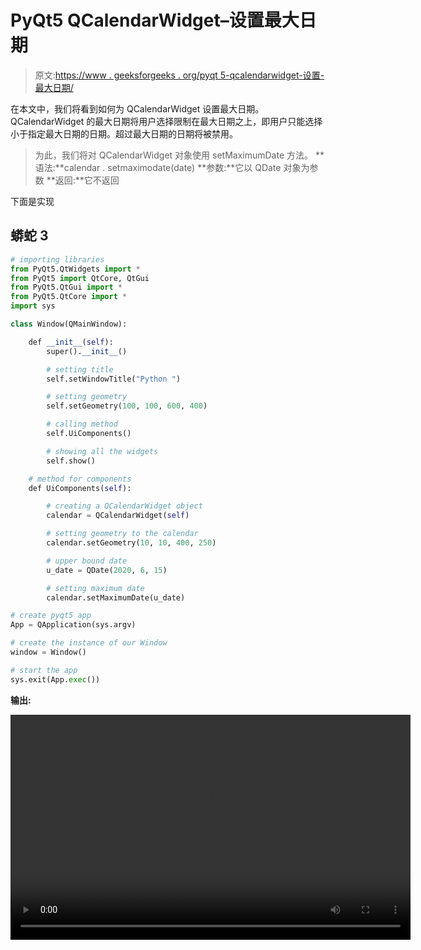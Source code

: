 # PyQt5 QCalendarWidget–设置最大日期

> 原文:[https://www . geeksforgeeks . org/pyqt 5-qcalendarwidget-设置-最大日期/](https://www.geeksforgeeks.org/pyqt5-qcalendarwidget-setting-maximum-date/)

在本文中，我们将看到如何为 QCalendarWidget 设置最大日期。QCalendarWidget 的最大日期将用户选择限制在最大日期之上，即用户只能选择小于指定最大日期的日期。超过最大日期的日期将被禁用。

> 为此，我们将对 QCalendarWidget 对象使用 setMaximumDate 方法。
> **语法:**calendar . setmaximodate(date)
> **参数:**它以 QDate 对象为参数
> **返回:**它不返回

下面是实现

## 蟒蛇 3

```py
# importing libraries
from PyQt5.QtWidgets import *
from PyQt5 import QtCore, QtGui
from PyQt5.QtGui import *
from PyQt5.QtCore import *
import sys

class Window(QMainWindow):

    def __init__(self):
        super().__init__()

        # setting title
        self.setWindowTitle("Python ")

        # setting geometry
        self.setGeometry(100, 100, 600, 400)

        # calling method
        self.UiComponents()

        # showing all the widgets
        self.show()

    # method for components
    def UiComponents(self):

        # creating a QCalendarWidget object
        calendar = QCalendarWidget(self)

        # setting geometry to the calendar
        calendar.setGeometry(10, 10, 400, 250)

        # upper bound date
        u_date = QDate(2020, 6, 15)

        # setting maximum date
        calendar.setMaximumDate(u_date)

# create pyqt5 app
App = QApplication(sys.argv)

# create the instance of our Window
window = Window()

# start the app
sys.exit(App.exec())
```

**输出:**

<video class="wp-video-shortcode" id="video-421834-1" width="640" height="360" preload="metadata" controls=""><source type="video/mp4" src="https://media.geeksforgeeks.org/wp-content/uploads/20200601023140/Python-2020-06-01-02-30-58.mp4?_=1">[https://media.geeksforgeeks.org/wp-content/uploads/20200601023140/Python-2020-06-01-02-30-58.mp4](https://media.geeksforgeeks.org/wp-content/uploads/20200601023140/Python-2020-06-01-02-30-58.mp4)</video>